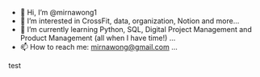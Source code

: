 - 👋 Hi, I’m @mirnawong1
- 👀 I’m interested in CrossFit, data, organization, Notion and more...
- 🌱 I’m currently learning Python, SQL, Digital Project Management and Product Management (all when I have time!) ...
- 📫 How to reach me: mirnawong@gmail.com ...

<!---
mirnawong1/mirnawong1 is a ✨ special ✨ repository because its `README.md` (this file) appears on your GitHub profile.
You can click the Preview link to take a look at your changes.
--->


test
